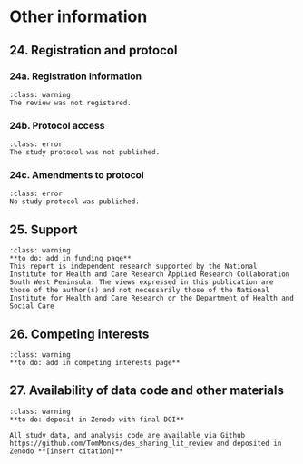 # Other information

## 24. Registration and protocol

### 24a. Registration information

`````{admonition} INCOMPLETE
:class: warning
The review was not registered.
`````
### 24b. Protocol access

`````{admonition} NOT APPLICABLE
:class: error
The study protocol was not published.
`````
### 24c. Amendments to protocol

`````{admonition} NOT APPLICABLE
:class: error
No study protocol was published.
`````

## 25. Support

`````{admonition} INCOMPLETE
:class: warning
**to do: add in funding page**
This report is independent research supported by the National Institute for Health and Care Research Applied Research Collaboration South West Peninsula. The views expressed in this publication are those of the author(s) and not necessarily those of the National Institute for Health and Care Research or the Department of Health and Social Care
`````

## 26. Competing interests

`````{admonition} INCOMPLETE
:class: warning
**to do: add in competing interests page**
`````

## 27. Availability of data code and other materials

`````{admonition} INCOMPLETE
:class: warning
**to do: deposit in Zenodo with final DOI**

All study data, and analysis code are available via Github https://github.com/TomMonks/des_sharing_lit_review and deposited in Zenodo **[insert citation]**
`````








